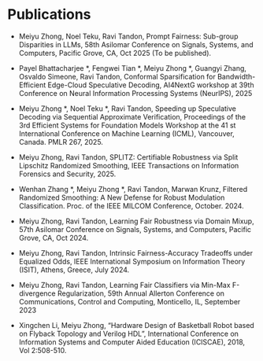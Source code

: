 Publications
============

* Meiyu Zhong, Noel Teku, Ravi Tandon, Prompt Fairness: Sub-group Disparities in LLMs, 58th Asilomar Conference on Signals, Systems, and Computers, Pacific Grove, CA, Oct 2025 (To be published).

* Payel Bhattacharjee *, Fengwei Tian *, Meiyu Zhong *, Guangyi Zhang, Osvaldo Simeone, Ravi Tandon, Conformal Sparsification for Bandwidth-Efficient Edge-Cloud Speculative Decoding, AI4NextG workshop at 39th Conference on Neural Information Processing Systems (NeurIPS), 2025

* Meiyu Zhong *, Noel Teku *, Ravi Tandon, Speeding up Speculative Decoding via Sequential Approximate Verification, Proceedings of the 3rd Efficient Systems for Foundation Models Workshop at the 41 st International Conference on Machine Learning (ICML), Vancouver, Canada. PMLR 267, 2025.

* Meiyu Zhong, Ravi Tandon, SPLITZ: Certifiable Robustness via Split Lipschitz Randomized Smoothing, IEEE Transactions on Information Forensics and Security, 2025.
  
* Wenhan Zhang *, Meiyu Zhong *, Ravi Tandon, Marwan Krunz, Filtered Randomized Smoothing: A New Defense for Robust Modulation Classification. Proc. of the IEEE MILCOM Conference, October. 2024. 

* Meiyu Zhong, Ravi Tandon, Learning Fair Robustness via Domain Mixup, 57th Asilomar Conference on Signals, Systems, and Computers, Pacific Grove, CA, Oct 2024.

* Meiyu Zhong, Ravi Tandon, Intrinsic Fairness-Accuracy Tradeoffs under Equalized Odds, IEEE International Symposium on Information Theory (ISIT), Athens, Greece, July 2024.
  
* Meiyu Zhong, Ravi Tandon, Learning Fair Classifiers via Min-Max F-divergence Regularization, 59th Annual Allerton Conference on Communications, Control and Computing, Monticello, IL, September 2023
  
* Xingchen Li, Meiyu Zhong, “Hardware Design of Basketball Robot based on Flyback Topology and Verilog HDL”, International Conference on Information Systems and Computer Aided Education (ICISCAE), 2018, Vol 2:508-510.
